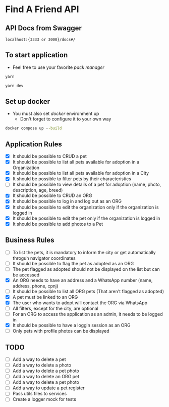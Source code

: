 # Find A Friend API

## API Docs from Swagger

`localhost:{3333 or 3000}/docs#/`

## To start application

- Feel free to use your favorite *pack manager*

```cmd
yarn

yarn dev
```

## Set up docker

- You must also set *docker* environment up
  - Don't forget to configure it to your own way

```cmd
docker compose up --build
````

## Application Rules

- [X] It should be possible to CRUD a pet
- [X] It should be possible to list all pets available for adoption in a Organization
- [X] It should be possible to list all pets available for adoption in a City
- [X] It should be possible to filter pets by their characteristics
- [ ] It should be possible to view details of a pet for adoption (name, photo, description, age, breed)
- [X] It should be possible to CRUD an ORG
- [X] It should be possible to log in and log out as an ORG
- [X] It should be possible to edit the organization only if the organization is logged in
- [X] It should be possible to edit the pet only if the organization is logged in
- [X] It should be possible to add photos to a Pet
<!-- - [ ] It should not be possible delete a register, only deactivate it -->
<!-- - [ ] It should be possible to processs Pet photo to webp through RBMQ system -->

## Business Rules

- [ ] To list the pets, it is mandatory to inform the city or get automatically throguh navigator coordinates
- [ ] It should be possible to flag the pet as adopted as an ORG
- [ ] The pet flagged as adopted should not be displayed on the list but can be accessed
- [X] An ORG needs to have an address and a WhatsApp number (name, address, phone, cpnj)
- [ ] It should be possible to list all ORG pets (That aren't flagged as adopted)
- [X] A pet must be linked to an ORG
- [X] The user who wants to adopt will contact the ORG via WhatsApp  
- [ ] All filters, except for the city, are optional
- [ ] For an ORG to access the application as an admin, it needs to be logged in
- [X] It should be possible to have a loggin session as an ORG
- [ ] Only pets with profile photos can be displayed

## TODO

- [ ] Add a way to delete a pet
- [ ] Add a way to delete a photo
- [ ] Add a way to delete a pet photo
- [ ] Add a way to delete an ORG pet
- [ ] Add a way to delete a pet photo
- [ ] Add a way to update a pet register
- [ ] Pass utils files to services
- [ ] Create a logger mock for tests
